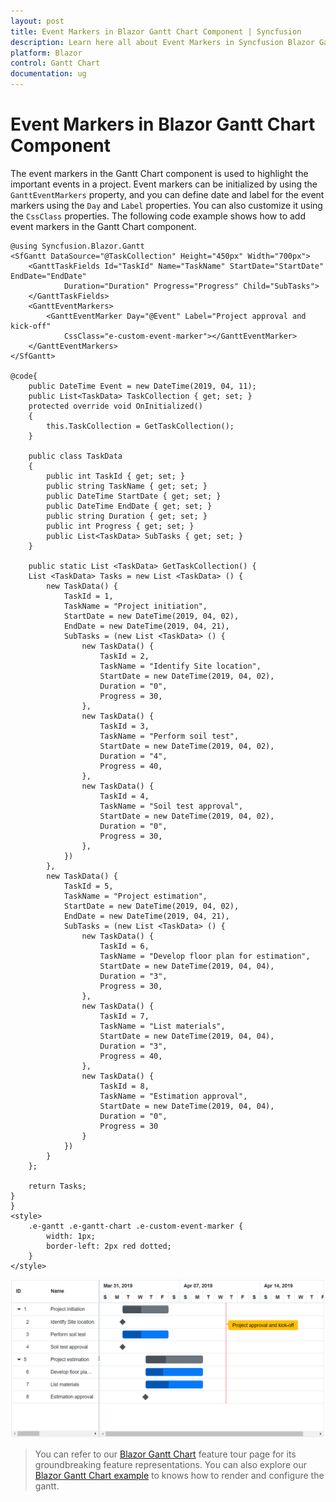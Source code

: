```yaml
---
layout: post
title: Event Markers in Blazor Gantt Chart Component | Syncfusion
description: Learn here all about Event Markers in Syncfusion Blazor Gantt Chart component and more.
platform: Blazor
control: Gantt Chart
documentation: ug
---
```


# Event Markers in Blazor Gantt Chart Component

The event markers in the Gantt Chart component is used to highlight the important events in a project. Event markers can be initialized by using the `GanttEventMarkers` property, and you can define date and label for the event markers using the `Day` and `Label` properties. You can also customize it using the `CssClass` properties. The following code example shows how to add event markers in the Gantt Chart component.

```cshtml
@using Syncfusion.Blazor.Gantt
<SfGantt DataSource="@TaskCollection" Height="450px" Width="700px">
    <GanttTaskFields Id="TaskId" Name="TaskName" StartDate="StartDate" EndDate="EndDate"
            Duration="Duration" Progress="Progress" Child="SubTasks">
    </GanttTaskFields>
    <GanttEventMarkers>
        <GanttEventMarker Day="@Event" Label="Project approval and kick-off"
            CssClass="e-custom-event-marker"></GanttEventMarker>
    </GanttEventMarkers>
</SfGantt>

@code{
    public DateTime Event = new DateTime(2019, 04, 11);
    public List<TaskData> TaskCollection { get; set; }
    protected override void OnInitialized()
    {
        this.TaskCollection = GetTaskCollection();
    }

    public class TaskData
    {
        public int TaskId { get; set; }
        public string TaskName { get; set; }
        public DateTime StartDate { get; set; }
        public DateTime EndDate { get; set; }
        public string Duration { get; set; }
        public int Progress { get; set; }
        public List<TaskData> SubTasks { get; set; }
    }

    public static List <TaskData> GetTaskCollection() {
    List <TaskData> Tasks = new List <TaskData> () {
        new TaskData() {
            TaskId = 1,
            TaskName = "Project initiation",
            StartDate = new DateTime(2019, 04, 02),
            EndDate = new DateTime(2019, 04, 21),
            SubTasks = (new List <TaskData> () {
                new TaskData() {
                    TaskId = 2,
                    TaskName = "Identify Site location",
                    StartDate = new DateTime(2019, 04, 02),
                    Duration = "0",
                    Progress = 30,
                },
                new TaskData() {
                    TaskId = 3,
                    TaskName = "Perform soil test",
                    StartDate = new DateTime(2019, 04, 02),
                    Duration = "4",
                    Progress = 40,
                },
                new TaskData() {
                    TaskId = 4,
                    TaskName = "Soil test approval",
                    StartDate = new DateTime(2019, 04, 02),
                    Duration = "0",
                    Progress = 30,
                },
            })
        },
        new TaskData() {
            TaskId = 5,
            TaskName = "Project estimation",
            StartDate = new DateTime(2019, 04, 02),
            EndDate = new DateTime(2019, 04, 21),
            SubTasks = (new List <TaskData> () {
                new TaskData() {
                    TaskId = 6,
                    TaskName = "Develop floor plan for estimation",
                    StartDate = new DateTime(2019, 04, 04),
                    Duration = "3",
                    Progress = 30,
                },
                new TaskData() {
                    TaskId = 7,
                    TaskName = "List materials",
                    StartDate = new DateTime(2019, 04, 04),
                    Duration = "3",
                    Progress = 40,
                },
                new TaskData() {
                    TaskId = 8,
                    TaskName = "Estimation approval",
                    StartDate = new DateTime(2019, 04, 04),
                    Duration = "0",
                    Progress = 30
                }
            })
        }
    };

    return Tasks;
}
}
<style>
    .e-gantt .e-gantt-chart .e-custom-event-marker {
        width: 1px;
        border-left: 2px red dotted;
    }
</style>
```

![Alt text](images/eventmarkers.png)

> You can refer to our [Blazor Gantt Chart](https://www.syncfusion.com/blazor-components/blazor-gantt-chart) feature tour page for its groundbreaking feature representations. You can also explore our [Blazor Gantt Chart example](https://blazor.syncfusion.com/demos/gantt-chart/default-functionalities?theme=bootstrap4) to knows how to render and configure the gantt.